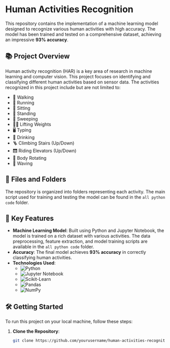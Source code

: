 # Human Activities Recognition

This repository contains the implementation of a machine learning model designed to recognize various human activities with high accuracy. The model has been trained and tested on a comprehensive dataset, achieving an impressive **93% accuracy**.

## 📚 Project Overview

Human activity recognition (HAR) is a key area of research in machine learning and computer vision. This project focuses on identifying and classifying different human activities based on sensor data. The activities recognized in this project include but are not limited to:

- 🚶 Walking
- 🏃 Running
- 💺 Sitting
- 🧍 Standing
- 🧹 Sweeping
- 🏋️‍♂️ Lifting Weights
- 🖥️ Typing
- 🥤 Drinking
- 🪜 Climbing Stairs (Up/Down)
- 🛗 Riding Elevators (Up/Down)
- 🔄 Body Rotating
- 👋 Waving

## 📂 Files and Folders

The repository is organized into folders representing each activity. The main script used for training and testing the model can be found in the `all python code` folder.

## 🚀 Key Features

- **Machine Learning Model**: Built using Python and Jupyter Notebook, the model is trained on a rich dataset with various activities. The data preprocessing, feature extraction, and model training scripts are available in the `all python code` folder.
- **Accuracy**: The final model achieves **93% accuracy** in correctly classifying human activities.
- **Technologies Used**:
  - ![Python](https://img.shields.io/badge/-Python-3776AB?style=flat-square&logo=python&logoColor=white)
  - ![Jupyter Notebook](https://img.shields.io/badge/-Jupyter%20Notebook-F37626?style=flat-square&logo=jupyter&logoColor=white)
  - ![Scikit-Learn](https://img.shields.io/badge/-Scikit%20Learn-F7931E?style=flat-square&logo=scikit-learn&logoColor=white)
  - ![Pandas](https://img.shields.io/badge/-Pandas-150458?style=flat-square&logo=pandas&logoColor=white)
  - ![NumPy](https://img.shields.io/badge/-NumPy-013243?style=flat-square&logo=numpy&logoColor=white)

## 🛠️ Getting Started

To run this project on your local machine, follow these steps:

1. **Clone the Repository**:
   ```bash
   git clone https://github.com/yourusername/human-activities-recognition.git
